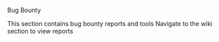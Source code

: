 Bug Bounty

This section contains bug bounty reports and tools
Navigate to the wiki section to view reports




